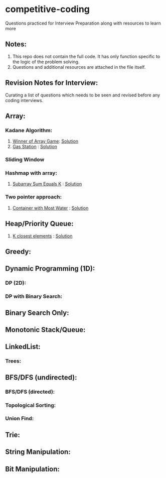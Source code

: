 # competitive-coding
Questions practiced for Interview Preparation along with resources to learn more

## Notes:
1. This repo does not contain the full code. It has only function specific to the logic of the problem solving.
2. Questions and additional resources are attached in the file itself.


## Revision Notes for Interview:
Curating a list of questions which needs to be seen and revised before any coding interviews.

## Array:
### Kadane Algorithm:
1. [Winner of Array Game](https://leetcode.com/problems/find-the-winner-of-an-array-game/description/): [Solution](https://github.com/khushboo-goel/competitive-coding/blob/main/Arrays/1538_winner.cpp)
2. [Gas Station](https://leetcode.com/problems/gas-station/description/?envType=list&envId=pcxjbubg) : [Solution](https://github.com/khushboo-goel/competitive-coding/blob/main/Greedy/134_gasStation.cpp)
### Sliding Window
### Hashmap with array:
1. [Subarray Sum Equals K](https://leetcode.com/problems/subarray-sum-equals-k/description/) : [Solution](https://github.com/khushboo-goel/competitive-coding/blob/main/Arrays/560_subarraySumK.cpp)
### Two pointer approach:
1. [Container with Most Water](https://leetcode.com/problems/container-with-most-water/description/) : [Solution](https://github.com/khushboo-goel/competitive-coding/blob/main/Arrays/maxContainWater.cpp)

## Heap/Priority Queue:
1. [K closest elements](https://leetcode.com/problems/find-k-closest-elements/description/) : [Solution](https://github.com/khushboo-goel/competitive-coding/blob/main/Queue/kClosestEl.cpp)
## Greedy:
## Dynamic Programming (1D):
### DP (2D):
### DP with Binary Search:
## Binary Search Only:
## Monotonic Stack/Queue:
## LinkedList:
### Trees:
## BFS/DFS (undirected):
### BFS/DFS (directed):
### Topological Sorting:
### Union Find:
## Trie:
## String Manipulation:
## Bit Manipulation:

